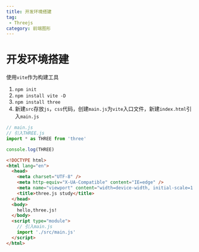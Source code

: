 ```yaml
---
title: 开发环境搭建
tag:
 - Threejs
category: 前端图形
---
```


# 开发环境搭建

使用`vite`作为构建工具

1. `npm init`
2. `npm install vite -D`
3. `npm install three`
4. 新建`src`存放`js`，`css`代码，创建`main.js`为`vite`入口文件，新建`index.html`引入`main.js`

```js
// main.js
// 引入THREE.js
import * as THREE from 'three'

console.log(THREE)
```

```html
<!DOCTYPE html>
<html lang="en">
  <head>
    <meta charset="UTF-8" />
    <meta http-equiv="X-UA-Compatible" content="IE=edge" />
    <meta name="viewport" content="width=device-width, initial-scale=1.0" />
    <title>three.js study</title>
  </head>
  <body>
    hello,three.js!
  </body>
  <script type="module">
    // 引入main.js
    import './src/main.js'
  </script>
</html>
```
